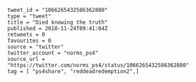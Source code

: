 ```
tweet_id = "1066265432586362880"
type = "tweet"
title = "Died knowing the truth"
published = 2018-11-24T09:41:04Z
retweets = 0
favourites = 0
source = "twitter"
twitter_account = "norms_ps4"
source_url = "https://twitter.com/norms_ps4/status/1066265432586362880"
tag = [ "ps4share", "reddeadredemption2",]
```

<p class='image'><img src='https://mnf.m17s.net/2018/11/24/Dswiwg9W0AA3ziY.jpg' alt=''></p>

